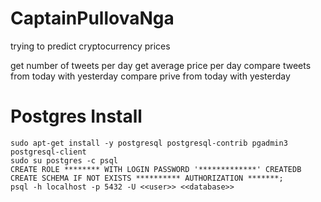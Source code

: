 # CaptainPullovaNga
trying to predict cryptocurrency prices

get number of tweets per day
get average price per day
compare tweets from today with yesterday
compare prive from today with yesterday


# Postgres Install
```
sudo apt-get install -y postgresql postgresql-contrib pgadmin3 postgresql-client
sudo su postgres -c psql
CREATE ROLE ******** WITH LOGIN PASSWORD '*************' CREATEDB
CREATE SCHEMA IF NOT EXISTS ********** AUTHORIZATION *******;
psql -h localhost -p 5432 -U <<user>> <<database>>
```

